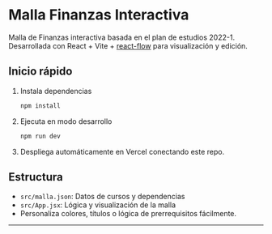 # Malla Finanzas Interactiva

Malla de Finanzas interactiva basada en el plan de estudios 2022-1.  
Desarrollada con React + Vite + [react-flow](https://reactflow.dev/) para visualización y edición.

## Inicio rápido

1. Instala dependencias  
   ```bash
   npm install
   ```
2. Ejecuta en modo desarrollo  
   ```bash
   npm run dev
   ```
3. Despliega automáticamente en Vercel conectando este repo.

## Estructura

- `src/malla.json`: Datos de cursos y dependencias
- `src/App.jsx`: Lógica y visualización de la malla
- Personaliza colores, títulos o lógica de prerrequisitos fácilmente.

---
